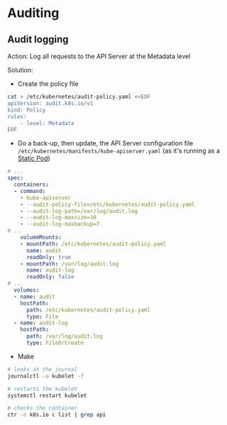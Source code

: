 # Auditing

## Audit logging

Action: Log all requests to the API Server at the Metadata level

Solution:

- Create the policy file

```bash
cat > /etc/kubernetes/audit-policy.yaml <<EOF
apiVersion: audit.k8s.io/v1
kind: Policy
rules:
    - level: Metadata
EOF
```

- Do a back-up, then update, the API Server configuration file `/etc/kubernetes/manifests/kube-apiserver.yaml` (as it's running as a [Static Pod](https://kubernetes.io/docs/tasks/configure-pod-container/static-pod/))

```yaml
# ...
spec:
  containers:
  - command:
    - kube-apiserver
    - --audit-policy-file=/etc/kubernetes/audit-policy.yaml
    - --audit-log-path=/var/log/audit.log
    - --audit-log-maxsize=10
    - --audit-log-maxbackup=7
# ...
    volumeMounts:
    - mountPath: /etc/kubernetes/audit-policy.yaml
      name: audit
      readOnly: true
    - mountPath: /var/log/audit.log
      name: audit-log
      readOnly: false
# ...
  volumes:
  - name: audit
    hostPath:
      path: /etc/kubernetes/audit-policy.yaml
      type: File
  - name: audit-log
    hostPath:
      path: /var/log/audit.log
      type: FileOrCreate
```

- Make 

```bash
# looks at the journal
journalctl -u kubelet -f

# restarts the kubelet
systemctl restart kubelet

# checks the container
ctr -n k8s.io c list | grep api
```
